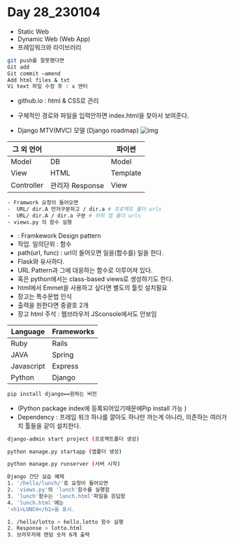 # Day 28_230104
- Static Web
- Dynamic Web (Web App)
- 프레임워크와 라이브러리

```sh
git push를 잘못했다면 
Git add
Git commit —amend
Add html files & txt
Vi text 파일 수정 후 : x 엔터
```
- github.io : html & CSS로 관리 
- 구체적인 경로와 파일을 입력안하면 index.html을 찾아서 보여준다. 


- Django MTV(MVC) 모델 (Django roadmap)
![img](https://developer.mozilla.org/en-US/docs/Learn/Server-side/Django/Introduction/basic-django.png)

|그 외 언어||파이썬|
|-|-|-|
|Model|DB|Model
|View|HTML|Template|
|Controller|관리자 Response|View|

```sh
- Framwork 요청이 들어오면
-  URL/ dir.A 먼저구분하고 / dir.a # 프로젝트 폴더 urls 
-  URL/ dir.A / dir.a 구분 # 하위 앱 폴더 urls
- views.py 의 함수 실행 
```

- : Framkework Design pattern
- 작업. 일의단위 : 함수
- path(url, func) : url이 들어오면 일을(함수를) 일을 한다. 
- Flask와 유사하다. 
- URL Pattern과 그에 대응하는 함수로 이루어져 있다.
- 혹은 python에서는 class-based views로 생성하기도 한다. 
- html에서 Emmet을 사용하고 싶다면 별도의 툴킷 설치필요
- 장고는 특수문법 인식
- 출력을 원한다면 중괄호 2개 
- 장고 html 주석 : 웹브라우저 JSconsole에서도 안보임
 
|Language|Frameworks|
|-|-|
|Ruby|Rails|
|JAVA|Spring|
|Javascript|Express|
|Python|Django|

```sh
pip install django==원하는 버전 
```
- (Python package index에 등록되어있기때문에Pip install 가능 )
- Dependency : 프레임 워크 하나를 깔아도 하나만 까는게 아니라, 의존하는 여러가치 툴들을 같이 설치한다. 
```sh
django-admin start project (프로젝트폴더 생성)
```
```sh
python manage.py startapp (앱폴더 생성)
```
```sh
python manage.py runserver (서버 시작)
```

```sh
Django 간단 실습 예제
1. '/hello/lunch/'로 요청이 들어오면
2. 'views.py'의 'lunch'함수를 실행함
3. 'lunch'함수는 'lunch.html'파일을 응답함
4. 'lunch.html'에는 
'<h1>LUNCH</h1>을 표시.
```

```sh
1. /hello/lotto > hello.lotto 함수 실행
2. Response > lotto.html
3. 브라우저에 랜덤 숫자 6개 출력 
```



